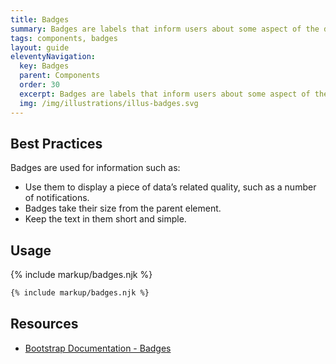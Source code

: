 ```yaml
---
title: Badges
summary: Badges are labels that inform users about some aspect of the data, such as the count of related items.
tags: components, badges
layout: guide
eleventyNavigation:
  key: Badges
  parent: Components
  order: 30
  excerpt: Badges are labels that inform users about some aspect of the data, such as the count of related items.
  img: /img/illustrations/illus-badges.svg
---
```

  
## Best Practices

Badges are used for information such as:

- Use them to display a piece of data’s related quality, such as a number of notifications.
- Badges take their size from the parent element.
- Keep the text in them short and simple.

## Usage

{% include markup/badges.njk %}

``` html
{% include markup/badges.njk %}
```

## Resources
* <a href="https://getbootstrap.com/docs/4.5/components/badge/" target="_blank">Bootstrap Documentation - Badges</a>
